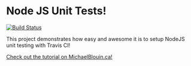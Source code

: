 # Node JS Unit Tests!

[![Build Status](https://travis-ci.org/Mobius5150/nodetesttutorial.svg)](https://travis-ci.org/Mobius5150/nodetesttutorial)

This project demonstrates how easy and awesome it is to setup NodeJS unit testing with Travis CI!

[Check out the tutorial on MichaelBlouin.ca!](http://michaelblouin.ca/blog/2015/10/20/unit-test-your-nodejs-app-in-10-minutes/)

